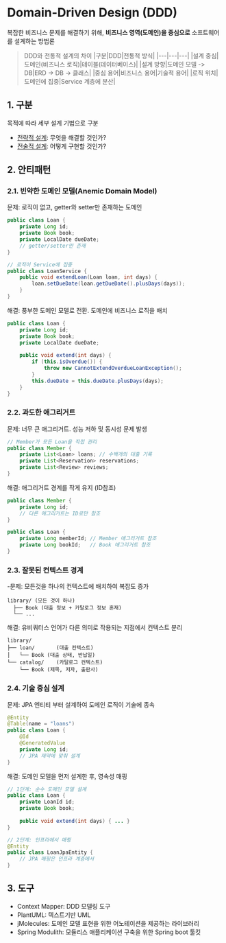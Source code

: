 # Domain-Driven Design (DDD)
복잡한 비즈니스 문제를 해결하기 위해, **비즈니스 영역(도메인)을 중심으로** 소프트웨어를 설계하는 방법론  

> DDD와 전통적 설계의 차이
> |구분|DDD|전통적 방식|
> |---|---|---|
> |설계 중심|도메인(비즈니스 로직)|테이블(데이터베이스)|
> |설계 방향|도메인 모델 -> DB|ERD -> DB -> 클래스|
> |중심 용어|비즈니스 용어|기술적 용어|
> |로직 위치|도메인에 집중|Service 계층에 분산|

## 1. 구분
목적에 따라 세부 설계 기법으로 구분
- [전략적 설계](전략적%20설계.md): 무엇을 해결할 것인가?
- [전술적 설계](./전술적%20설계.md): 어떻게 구현할 것인가?

## 2. 안티패턴
### 2.1. 빈약한 도메인 모델(Anemic Domain Model)
문제: 로직이 없고, getter와 setter만 존재하는 도메인
```java
public class Loan {
    private Long id;
    private Book book;
    private LocalDate dueDate;
    // getter/setter만 존재
}

// 로직이 Service에 집중
public class LoanService {
    public void extendLoan(Loan loan, int days) {
        loan.setDueDate(loan.getDueDate().plusDays(days));
    }
}
```

해결: 풍부한 도메인 모델로 전환. 도메인에 비즈니스 로직을 배치
```java
public class Loan {
    private Long id;
    private Book book;
    private LocalDate dueDate;
    
    public void extend(int days) {
        if (this.isOverdue()) {
            throw new CannotExtendOverdueLoanException();
        }
        this.dueDate = this.dueDate.plusDays(days);
    }
}
```


### 2.2. 과도한 애그리거트
문제: 너무 큰 애그리거트. 성능 저하 및 동시성 문제 발생
```java
// Member가 모든 Loan을 직접 관리
public class Member {
    private List<Loan> loans; // 수백개의 대출 기록
    private List<Reservation> reservations;
    private List<Review> reviews;
}
```

해결: 애그리거트 경계를 작게 유지 (ID참조)
```java
public class Member {
    private Long id;
    // 다른 애그리거트는 ID로만 참조
}

public class Loan {
    private Long memberId; // Member 애그리거트 참조
    private Long bookId;   // Book 애그리거트 참조
}
```

### 2.3. 잘못된 컨텍스트 경계
-문제: 모든것을 하나의 컨텍스트에 배치하여 복잡도 증가
```
library/ (모든 것이 하나)
  ├── Book (대출 정보 + 카탈로그 정보 혼재)
  └── ...
```

해결: 유비쿼터스 언어가 다른 의미로 작용되는 지점에서 컨텍스트 분리
```
library/
├── loan/       (대출 컨텍스트)
│   └── Book (대출 상태, 반납일)
└── catalog/    (카탈로그 컨텍스트)
    └── Book (제목, 저자, 출판사)
```

### 2.4. 기술 중심 설계
문제: JPA 엔티티 부터 설계하여 도메인 로직이 기술에 종속
```java
@Entity
@Table(name = "loans")
public class Loan {
    @Id 
    @GeneratedValue
    private Long id;
    // JPA 제약에 맞춰 설계
}
```
해결: 도메인 모델을 먼저 설계한 후, 영속성 매핑
```java
// 1단계: 순수 도메인 모델 설계
public class Loan {
    private LoanId id;
    private Book book;
    
    public void extend(int days) { ... }
}

// 2단계: 인프라에서 매핑
@Entity
public class LoanJpaEntity {
    // JPA 매핑은 인프라 계층에서
}
```


## 3. 도구
- Context Mapper: DDD 모델링 도구
- PlantUML: 텍스트기반 UML
- jMolecules: 도메인 모델 표현을 위한 어노테이션을 제공하는 라이브러리
- Spring Modulith: 모듈리스 애플리케이션 구축을 위한 Spring boot 툴킷
